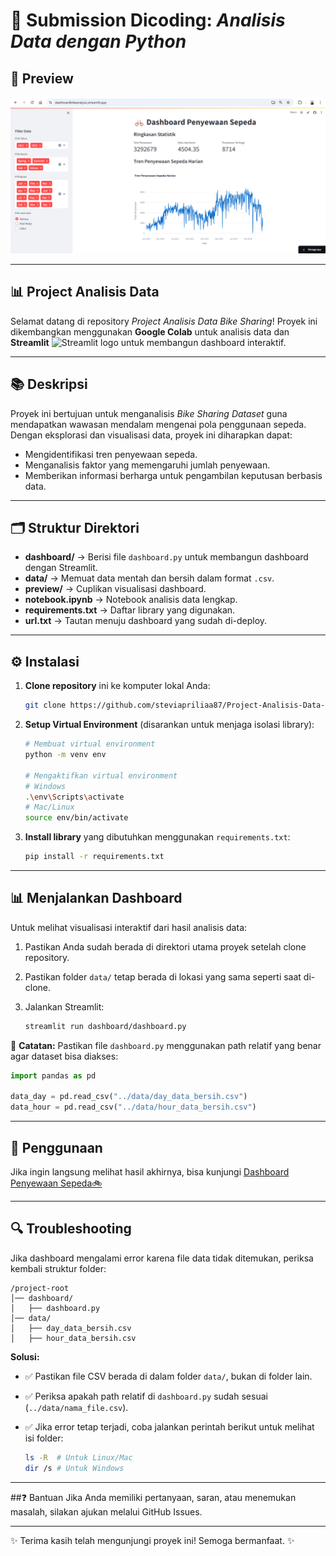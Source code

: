 # 🎯 Submission Dicoding: *Analisis Data dengan Python*

## 🚀 Preview
![Bike Sharing Dashboard Streamlit Preview](https://github.com/steviapriliaa87/steviapriliaa87-Project-Analisis-Data-Bike-Sharing/blob/639d9c804ee159b333f1d48e04c6db2a3402aa16/preview/preview%201.png)

---

## 📊 Project Analisis Data

Selamat datang di repository *Project Analisis Data Bike Sharing*! Proyek ini dikembangkan menggunakan **Google Colab** untuk analisis data dan **Streamlit** <img src="https://user-images.githubusercontent.com/7164864/217935870-c0bc60a3-6fc0-4047-b011-7b4c59488c91.png" alt="Streamlit logo" width="20"> untuk membangun dashboard interaktif.

---

## 📚 Deskripsi

Proyek ini bertujuan untuk menganalisis *Bike Sharing Dataset* guna mendapatkan wawasan mendalam mengenai pola penggunaan sepeda. Dengan eksplorasi dan visualisasi data, proyek ini diharapkan dapat:
- Mengidentifikasi tren penyewaan sepeda.
- Menganalisis faktor yang memengaruhi jumlah penyewaan.
- Memberikan informasi berharga untuk pengambilan keputusan berbasis data.

---

## 🗂️ Struktur Direktori

- **dashboard/** → Berisi file `dashboard.py` untuk membangun dashboard dengan Streamlit.
- **data/** → Memuat data mentah dan bersih dalam format `.csv`.
- **preview/** → Cuplikan visualisasi dashboard.
- **notebook.ipynb** → Notebook analisis data lengkap.
- **requirements.txt** → Daftar library yang digunakan.
- **url.txt** → Tautan menuju dashboard yang sudah di-deploy.

---

## ⚙️ Instalasi

1. **Clone repository** ini ke komputer lokal Anda:

   ```bash
   git clone https://github.com/steviapriliaa87/Project-Analisis-Data-Bike-Sharing.git
   ```

2. **Setup Virtual Environment** (disarankan untuk menjaga isolasi library):

   ```bash
   # Membuat virtual environment
   python -m venv env

   # Mengaktifkan virtual environment
   # Windows
   .\env\Scripts\activate
   # Mac/Linux
   source env/bin/activate
   ```

3. **Install library** yang dibutuhkan menggunakan `requirements.txt`:

   ```bash
   pip install -r requirements.txt
   ```

---

## 📊 Menjalankan Dashboard

Untuk melihat visualisasi interaktif dari hasil analisis data:

1. Pastikan Anda sudah berada di direktori utama proyek setelah clone repository.
2. Pastikan folder `data/` tetap berada di lokasi yang sama seperti saat di-clone.
3. Jalankan Streamlit:

   ```bash
   streamlit run dashboard/dashboard.py
   ```

📌 **Catatan:**
Pastikan file `dashboard.py` menggunakan path relatif yang benar agar dataset bisa diakses:

```python
import pandas as pd

data_day = pd.read_csv("../data/day_data_bersih.csv")
data_hour = pd.read_csv("../data/hour_data_bersih.csv")
```

---

## 🔗 Penggunaan

Jika ingin langsung melihat hasil akhirnya, bisa kunjungi [Dashboard Penyewaan Sepeda🚲](https://dashboardbikeanalysis.streamlit.app/)

---

## 🔍 Troubleshooting
Jika dashboard mengalami error karena file data tidak ditemukan, periksa kembali struktur folder:

```
/project-root
│── dashboard/
│   ├── dashboard.py
│── data/
│   ├── day_data_bersih.csv
│   ├── hour_data_bersih.csv
```

**Solusi:**
- ✅ Pastikan file CSV berada di dalam folder `data/`, bukan di folder lain.
- ✅ Periksa apakah path relatif di `dashboard.py` sudah sesuai (`../data/nama_file.csv`).
- ✅ Jika error tetap terjadi, coba jalankan perintah berikut untuk melihat isi folder:

   ```bash
   ls -R  # Untuk Linux/Mac
   dir /s # Untuk Windows
   ```

---

##❓ Bantuan
Jika Anda memiliki pertanyaan, saran, atau menemukan masalah, silakan ajukan melalui GitHub Issues.

---

✨ Terima kasih telah mengunjungi proyek ini! Semoga bermanfaat. ✨

